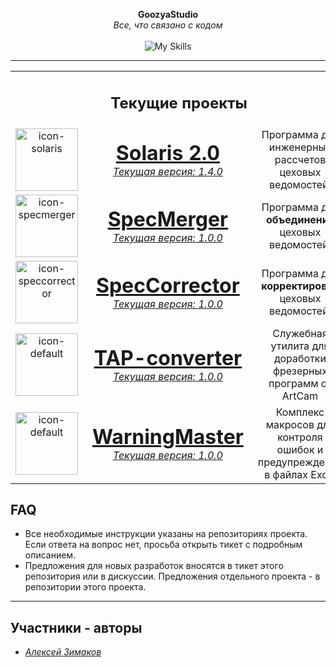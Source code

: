 <p align="center">
  <strong>GoozyaStudio</strong><br>
  <em>Все, что связано с кодом</em><br><br>
<img src="https://skillicons.dev/icons?i=python,github,vscode" alt="My Skills">
</p>

---





<table align="center">
    <tr><td colspan="3"><div align="center"><h2>Текущие проекты</h2></div></td></tr>
  <tr align="center">
    <td>
      <img src="icon-solaris.ico" width="100" alt="icon-solaris">
    </td>
    <td style="vertical-align: middle; padding-left: 15px;">
      <a href="https://github.com/GoozyaStudio/Solaris-2.0"><h1 style="margin: 0;">Solaris 2.0</h1>
      <p style="margin: 0;"><em>Текущая версия: 1.4.0</em></p></a>
    </td>
    <td style="vertical-align: middle; padding-left: 15px;">
        Программа для инженерных<br>
        рассчетов цеховых ведомостей.
    </td>
  </tr>
  <tr align="center">
    <td>
      <img src="icon-specmerger.ico" width="100" alt="icon-specmerger">
    </td>
    <td style="vertical-align: middle; padding-left: 15px;">
      <a href="https://github.com/GoozyaStudio/SpecMerger"><h1 style="margin: 0;">SpecMerger</h1>
      <p style="margin: 0;"><em>Текущая версия: 1.0.0</em></p></a>
    </td>
    <td style="vertical-align: middle; padding-left: 15px;">
        Программа для <b>объединения</b><br>
        цеховых ведомостей.
    </td>
  </tr>
  <tr align="center">
    <td>
      <img src="icon-speccorrector.ico" width="100" alt="icon-speccorrector">
    </td>
    <td style="vertical-align: middle; padding-left: 15px;">
      <a href="https://github.com/GoozyaStudio/SpecCorrector"><h1 style="margin: 0;">SpecCorrector</h1>
      <p style="margin: 0;"><em>Текущая версия: 1.0.0</em></p></a>
    </td>
    <td style="vertical-align: middle; padding-left: 15px;">
        Программа для <b>корректировки</b><br>
        цеховых ведомостей.
    </td>
  </tr>
  <tr align="center">
    <td>
      <img src="icon-default.ico" width="100" alt="icon-default">
    </td>
    <td style="vertical-align: middle; padding-left: 15px;">
      <a href="https://github.com/GoozyaStudio/TAP-converter"><h1 style="margin: 0;">TAP-converter</h1>
      <p style="margin: 0;"><em>Текущая версия: 1.0.0</em></p></a>
    </td>
    <td style="vertical-align: middle; padding-left: 15px;">
        Служебная утилита для доработки<br>
        фрезерных программ от ArtCam
    </td>
  </tr>
  <tr align="center">
    <td>
      <img src="icon-default.ico" width="100" alt="icon-default">
    </td>
    <td style="vertical-align: middle; padding-left: 15px;">
      <a href="https://github.com/GoozyaStudio/WarningMaster"><h1 style="margin: 0;">WarningMaster</h1>
      <p style="margin: 0;"><em>Текущая версия: 1.0.0</em></p></a>
    </td>
    <td style="vertical-align: middle; padding-left: 15px;">
        Комплекс макросов для контроля<br>
        ошибок и предупреждений в файлах Excel
    </td>
  </tr>
</table>

## FAQ

- Все необходимые инструкции указаны на репозиториях проекта.
Если ответа на вопрос нет, просьба открыть тикет с подробным описанием.
- Предложения для новых разработок вносятся в тикет этого репозитория или в дискуссии.
Предложения отдельного проекта - в репозитории этого проекта.

---
## Участники - авторы

- [_Алексей Зимаков_](https://github.com/GoozyaGod)